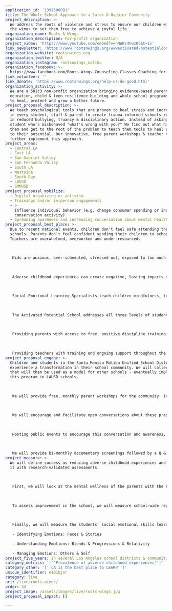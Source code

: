 ```yaml
---
application_id: '1391306091'
title: The Whole School Approach to a Safer & Happier Community
project_description: >-
  We address the roots of violence and stress to ensure our children will have
  the wings to set them free to achieve a joyful life.
organization_name: Roots & Wings
organization_description: For-profit organization
project_video: 'https://www.youtube.com/embed?v=nNWKz4hwzOc&t=1s'
link_newsletter: 'https://www.rootsnwings.org/wwwactivated-potentialcom.html'
organization_website: rootsnwings.org
organization_twitter: N/A
organization_instagram: rootsnwings_malibu
organization_facebook: >-
  https://www.facebook.com/Roots-Wings-Counseling-Classes-Coaching-for-a-Meaningful-Life-1952358844987700/
link_volunteer: ''
link_donate: 'https://www.rootsnwings.org/help-us-do-good.html'
organization_activity: >-
  We are a 501c3 non-profit organization bringing evidence-based parent
  education, child & teen resilience building and whole school programs proven
  to heal, protect and grow a better future.
project_proposal_description: >-
  We teach psychological tools that are proven to heal stress and increase joy
  in every student, staff & parent to create trauma-informed schools resulting
  in reduced bullying, truancy & disciplinary action. Instead of asking a
  student who's misbehaved "what's wrong with you?" We find out what happened to
  them and get to the root of the problem to teach them tools to heal and live
  to their potential. Our innovative, free parent workshops & teacher trainings
  further implement this approach.
project_areas:
  - Central LA
  - East LA
  - San Gabriel Valley
  - San Fernando Valley
  - South LA
  - Westside
  - South Bay
  - LAUSD
  - SMMUSD
project_proposal_mobilize:
  - Digital organizing or activism
  - Trainings and/or in-person engagements
  - >-
    Influence individual behavior (e.g. change consumer spending or increase
    conservation activity)
  - Spreading awareness and increasing conversation about mental health
project_proposal_best_place: >-
  Due to recent national events, children don't feel safe attending their
  schools. Parents don't feel confident sending their children to school.
  Teachers are overwhelmed, overworked and under-resourced. 
   
   
   
   Kids are anxious, over-scheduled, stressed out, exposed to too much too soon, and being bullied and teased. Families are disconnected, lacking psychological tools to navigate through a socially isolating world. Parents don't know how to parent effectively and are either too permissive or too punitive. Kids are depressed and anxious and the adults in their lives don't have the tools to know how to help. 
   
   
   
   Adverse childhood experiences can create negative, lasting impacts on a child's development. Roots & Wings believes that the opportunity is now. We need to better understand our children and acquire tools to make raising children a joyful, transformational experience for both you and them.
   
   
   
   Social Emotional Learning Specialists teach children mindfulness, techniques for emotional regulation and dealing with stress. They offer tools for conflict resolution and problem-solving. Done in groups through play & creative expression, children will develop critical life skills that are not taught elsewhere. The services provided will decrease rates of anxiety, depression, bullying & disciplinary action. 
   
   
   
   The Activated Potential School addresses all three levels of students needs from a low-level of misbehavior to repetitive and more serious behavior to serious, chronic and dangerous misbehavior. This model is originated from the work of Sugai et al at the University of Oregon. 
   
   
   
   Providing parents with access to free, positive discipline training led by a Certified Positive Discipline instructor will decrease child abuse and improve family cooperation & communication. Monthly parent workshops on topics such as social media, bullying, and more will promote constructive conversation among the community. 
   
   
   
   Providing teachers with training and ongoing support throughout the duration of the school year will help them feel more equipped to deal with classroom challenges. It will reduce teachers' stress and burn out, allowing them to provide appropriate and beneficial support for their students. It will also provide teachers with communal language and ways to communicate with their families, creating cohesion between schools and families.
project_proposal_engage: >-
  Children and students in the Santa Monica Malibu Unified School District will
  experience a transformation in their school community. We will collect data
  that will then be used as a model for other schools - eventually implementing
  this program in LAUSD schools. 
   
   
   
   We will provide free, monthly parent workshops for the community. In addition to the weekly trainings for school parents. 
   
   
   
   We will encourage and facilitate open conversations about these pressing issues among all of our community members through workshops and events. We will send out educational documents that will detail tools & techniques from which all can benefit. 
   
   
   
   Hosting public events to encourage this conversation and awareness, we will seek volunteers who want to further facilitate and implement our mission. 
   
   
   
   We will provide bi-monthly documentary screenings followed by a Q & A with a Roots & Wings counselor at City Hall, all designed to improve mental health.
project_measure: >-
  We will define success as reducing adverse childhood experiences and measure
  it with research-validated assessments. 
   
   
   
   First, we will look at the mental wellness of the parents with the Patient Health Questionnaire (PHQ-2 and PHQ-9) to assess of a parent's level of mental well-being, consisting of two and nine questions, respectively. This will be a pre-test and post-test at the end of the year. We will also measure parent's improvement in parenting style with pre-post testing (including measuring parent's discipline style). 
   
   
   
   To assess improvement in the school, we will measure school-wide reports of bullying and teasing in the beginning and end of the year, and look for changes in suspensions and truancy over the year.
   
   
   
   Finally, we will measure the students' social emotional skills learned with the validated Multifactor Emotional Intelligence Scale (MEIS) with these subtests:
   
   - Identifying Emotions: Faces & Stories
   
   - Understanding Emotions: Blends & Progressions & Relativity
   
   - Managing Emotions: Others & Self
project_five_years: In several Los Angeles school districts & communities nationwide.
category_metrics: '[''Prevalence of adverse childhood experiences'']'
category_other: '[''LA is the best place to LEARN'']'
unique_identifier: e101bjor
category: live
uri: /live/roots-wings/
order: 34
project_image: /assets/images/live/roots-wings.jpg
project_proposal_impact: []

---
```

